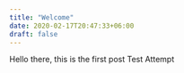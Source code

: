 ```yaml
---
title: "Welcome"
date: 2020-02-17T20:47:33+06:00
draft: false
---
```


Hello there, this is the first post
Test Attempt
